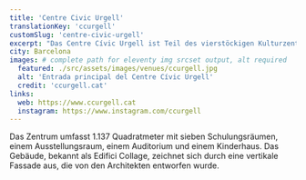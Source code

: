 ```yaml
---
title: 'Centre Civic Urgell'
translationKey: 'ccurgell'
customSlug: 'centre-civic-urgell'
excerpt: "Das Centre Cívic Urgell ist Teil des vierstöckigen Kulturzentrums Teresa Pàmies und teilt sich den Standort mit der Bibliothek Esquerra de l'Eixample - Agustí Centelles und der Escola Bressol El Roure, umgeben von den Gärten der Ermessenda Carcassona."
city: Barcelona
images: # complete path for eleventy img srcset output, alt required
  featured: ./src/assets/images/venues/ccurgell.jpg
  alt: 'Entrada principal del Centre Cívic Urgell'
  credit: 'ccurgell.cat'
links:
  web: https://www.ccurgell.cat
  instagram: https://www.instagram.com/ccurgell
---
```


Das Zentrum umfasst 1.137 Quadratmeter mit sieben Schulungsräumen, einem Ausstellungsraum, einem Auditorium und einem Kinderhaus. Das Gebäude, bekannt als Edifici Collage, zeichnet sich durch eine vertikale Fassade aus, die von den Architekten entworfen wurde.
